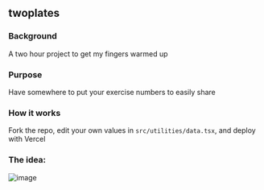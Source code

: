 ## twoplates

### Background
A two hour project to get my fingers warmed up

### Purpose
Have somewhere to put your exercise numbers to easily share

### How it works
Fork the repo, edit your own values in `src/utilities/data.tsx`, and deploy with Vercel

### The idea:

![image](https://github.com/naijwu/twoplates/assets/26179641/5e0acdd4-69a8-413c-8029-c5295f9eead3)
